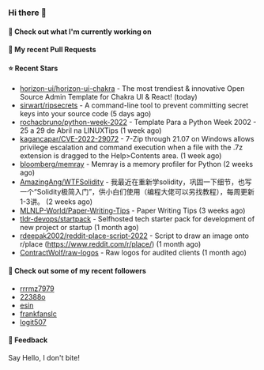 ### Hi there 👋

#### 👷 Check out what I'm currently working on

#### 🔨 My recent Pull Requests


#### ⭐ Recent Stars

- [horizon-ui/horizon-ui-chakra](https://github.com/horizon-ui/horizon-ui-chakra) - The most trendiest &amp; innovative Open Source Admin Template for Chakra UI &amp; React! (today)
- [sirwart/ripsecrets](https://github.com/sirwart/ripsecrets) - A command-line tool to prevent committing secret keys into your source code (5 days ago)
- [rochacbruno/python-week-2022](https://github.com/rochacbruno/python-week-2022) - Template Para a Python Week 2002 - 25 a 29 de Abril na LINUXTips (1 week ago)
- [kagancapar/CVE-2022-29072](https://github.com/kagancapar/CVE-2022-29072) - 7-Zip through 21.07 on Windows allows privilege escalation and command execution when a file with the .7z extension is dragged to the Help&gt;Contents area. (1 week ago)
- [bloomberg/memray](https://github.com/bloomberg/memray) - Memray is a memory profiler for Python (2 weeks ago)
- [AmazingAng/WTFSolidity](https://github.com/AmazingAng/WTFSolidity) - 我最近在重新学solidity，巩固一下细节，也写一个“Solidity极简入门”，供小白们使用（编程大佬可以另找教程），每周更新1-3讲。 (2 weeks ago)
- [MLNLP-World/Paper-Writing-Tips](https://github.com/MLNLP-World/Paper-Writing-Tips) - Paper Writing Tips (3 weeks ago)
- [tldr-devops/startpack](https://github.com/tldr-devops/startpack) - Selfhosted tech starter pack for development of new project or startup (1 month ago)
- [rdeepak2002/reddit-place-script-2022](https://github.com/rdeepak2002/reddit-place-script-2022) - Script to draw an image onto r/place (https://www.reddit.com/r/place/) (1 month ago)
- [ContractWolf/raw-logos](https://github.com/ContractWolf/raw-logos) - Raw logos for audited clients (1 month ago)

#### 👯 Check out some of my recent followers

- [rrrmz7979](https://github.com/rrrmz7979)
- [22388o](https://github.com/22388o)
- [esin](https://github.com/esin)
- [frankfanslc](https://github.com/frankfanslc)
- [logit507](https://github.com/logit507)

#### 💬 Feedback

Say Hello, I don't bite!